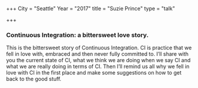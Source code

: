 +++
City = "Seattle"
Year = "2017"
title = "Suzie Prince"
type = "talk"

+++


<div class="span-15  ">
  <div class="span-15  last ">
  <h3>
  Continuous Integration: a bittersweet love story.
</h3>

This is the bittersweet story of Continuous Integration. CI is practice that we fell in love with, embraced and then never fully committed to. I’ll share with you the current state of CI, what we think we are doing when we say CI and what we are really doing in terms of CI. Then I’ll remind us all why we fell in love with CI in the first place and make some suggestions on how to get back to the good stuff.

  </div>
</div>

